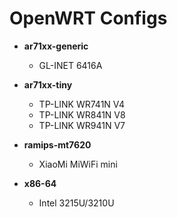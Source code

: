 # OpenWRT Configs

- **ar71xx-generic**
  - GL-INET 6416A

- **ar71xx-tiny**
  - TP-LINK WR741N V4
  - TP-LINK WR841N V8
  - TP-LINK WR941N V7

- **ramips-mt7620**
  - XiaoMi MiWiFi mini

- **x86-64**
  - Intel 3215U/3210U
